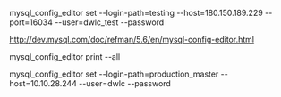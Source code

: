 mysql_config_editor set --login-path=testing --host=180.150.189.229 --port=16034 --user=dwlc_test --password

http://dev.mysql.com/doc/refman/5.6/en/mysql-config-editor.html

mysql_config_editor print --all


mysql_config_editor set --login-path=production_master --host=10.10.28.244 --user=dwlc --password